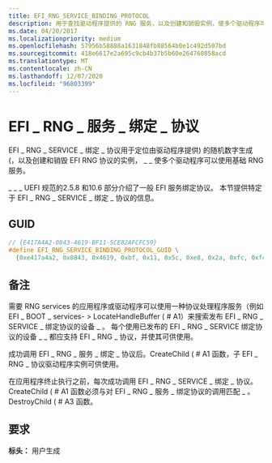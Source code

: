 ```yaml
---
title: EFI_RNG_SERVICE_BINDING_PROTOCOL
description: 用于查找驱动程序提供的 RNG 服务，以及创建和销毁实例，使多个驱动程序可以使用基础 RNG 服务。
ms.date: 04/20/2017
ms.localizationpriority: medium
ms.openlocfilehash: 57956b58888a1631848fb88564b0e1c492d507bd
ms.sourcegitcommit: 418e6617e2a695c9cb4b37b5b60e264760858acd
ms.translationtype: MT
ms.contentlocale: zh-CN
ms.lasthandoff: 12/07/2020
ms.locfileid: "96803399"
---
```

# <a name="efi_rng_service_binding_protocol"></a>EFI \_ RNG \_ 服务 \_ 绑定 \_ 协议


EFI \_ RNG \_ SERVICE \_ 绑定 \_ 协议用于定位由驱动程序提供) 的随机数字生成 (，以及创建和销毁 EFI RNG 协议的实例， \_ \_ 使多个驱动程序可以使用基础 RNG 服务。

\_ \_ \_ UEFI 规范的2.5.8 和10.6 部分介绍了一般 EFI 服务绑定协议。 本节提供特定于 EFI \_ RNG \_ SERVICE \_ 绑定 \_ 协议的信息。

## <a name="guid"></a>GUID


```cpp
// {E417A4A2-0843-4619-BF11-5CE82AFCFC59}
#define EFI_RNG_SERVICE_BINDING_PROTOCOL_GUID \
  {0xe417a4a2, 0x0843, 0x4619, 0xbf, 0x11, 0x5c, 0xe8, 0x2a, 0xfc, 0xfc, 0x59};
```

## <a name="remarks"></a>备注


需要 RNG services 的应用程序或驱动程序可以使用一种协议处理程序服务（例如 EFI \_ BOOT \_ services- &gt; LocateHandleBuffer ( # A1）来搜索发布 EFI \_ RNG \_ SERVICE \_ 绑定协议的设备 \_ 。 每个使用已发布的 EFI \_ RNG \_ SERVICE 绑定协议的设备 \_ \_ 都应支持 EFI \_ RNG \_ 协议，并使其可供使用。

成功调用 EFI \_ RNG \_ 服务 \_ 绑定 \_ 协议后。CreateChild ( # A1 函数，子 EFI \_ RNG \_ 协议驱动程序实例可供使用。

在应用程序终止执行之前，每次成功调用 EFI \_ RNG \_ SERVICE \_ 绑定 \_ 协议。CreateChild ( # A1 函数必须与对 EFI \_ RNG \_ 服务 \_ 绑定协议的调用匹配 \_ 。DestroyChild ( # A3 函数。

## <a name="requirements"></a>要求


**标头：** 用户生成

 

 




